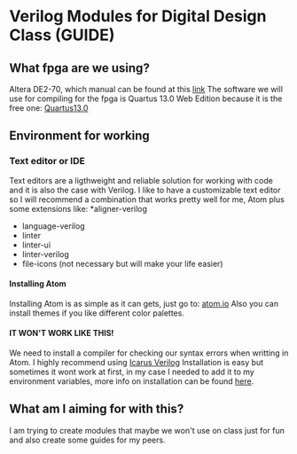 # Verilog Modules for Digital Design Class (GUIDE)
## What fpga are we using?
Altera DE2-70, which manual can be found at this [link](https://www.terasic.com.tw/attachment/archive/226/DE2_70_User_manual_v105.pdf)
The software we will use for compiling for the fpga is Quartus 13.0 Web Edition because it is the free one:
[Quartus13.0](http://download.altera.com/akdlm/software/acdsinst/13.0sp1/232/ib_installers/QuartusSetupWeb-13.0.1.232.exe)
## Environment for working
### Text editor or IDE
Text editors are a ligthweight and reliable solution for working with code and it is also the case with Verilog.
I like to have a customizable text editor so I will recommend a combination that works pretty well for me, Atom plus some extensions like:
*aligner-verilog
* language-verilog
* linter
* linter-ui
* linter-verilog
* file-icons (not necessary but will make your life easier)
#### Installing Atom
Installing Atom is as simple as it can gets, just go to: [atom.io](atom.io)
Also you can install themes if you like different color palettes.
#### IT WON'T WORK LIKE THIS!
We need to install a compiler for checking our syntax errors when writting in Atom. I highly recommend using [Icarus Verilog](http://iverilog.icarus.com/)
Installation is easy but sometimes it wont work at first, in my case I needed to add it to my environment variables, more info on installation can be found [here](http://www.swarthmore.edu/NatSci/mzucker1/e15_f2014/iverilog.html).
## What am I aiming for with this?
I am trying to create modules that maybe we won't use on class just for fun and also create some guides for my peers.
